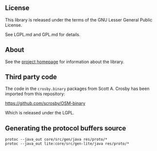## License

This library is released under the terms of the GNU Lesser General Public
License.

See LGPL.md and GPL.md for details.

## About

See the [project homepage](http://www.jaryard.com/projects/osm4j/index.html) for
information about the library.

## Third party code

The code in the `crosby.binary` packages from Scott A. Crosby 
has been imported from this repository:

https://github.com/scrosby/OSM-binary

Which is released under the LGPL.

## Generating the protocol buffers source

    protoc --java_out core/src/gen/java res/proto/*
    protoc --java_out lite:core/src/gen-lite/java res/proto/*
